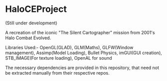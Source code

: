 # HaloCEProject
(Still under development)

A recreation of the iconic "The Silent Cartographer" mission from 2001's Halo Combat Evolved.

Libraries Used:- OpenGL(GLAD), GLM(Maths), GLFW(Window management), Assimp(Model Loading), Bullet Physics, imGUI(GUI creation), STB_IMAGE(For texture loading), OpenAL for sound

The necessary dependencies are provided in this repository, that need not be extracted manually from their respective repos.
